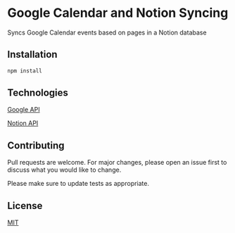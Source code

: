 # Google Calendar and Notion Syncing

Syncs Google Calendar events based on pages in a Notion database

## Installation

```bash
npm install
```

## Technologies
[Google API](https://developers.google.com/calendar/v3/reference/events/get)

[Notion API](https://developers.notion.com/reference/patch-page)

## Contributing
Pull requests are welcome. For major changes, please open an issue first to discuss what you would like to change.

Please make sure to update tests as appropriate.

## License
[MIT](https://choosealicense.com/licenses/mit/)